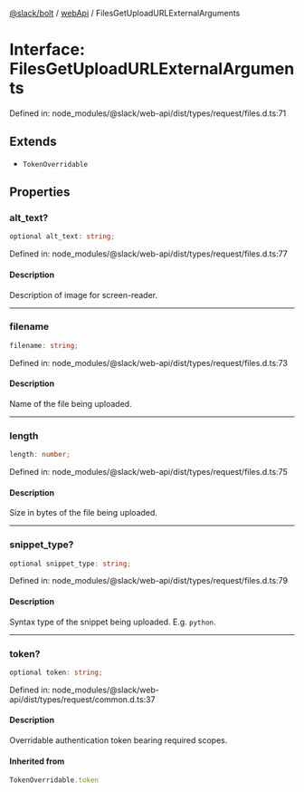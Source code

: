 [@slack/bolt](../../../../index.md) / [webApi](../index.md) / FilesGetUploadURLExternalArguments

# Interface: FilesGetUploadURLExternalArguments

Defined in: node\_modules/@slack/web-api/dist/types/request/files.d.ts:71

## Extends

- `TokenOverridable`

## Properties

### alt\_text?

```ts
optional alt_text: string;
```

Defined in: node\_modules/@slack/web-api/dist/types/request/files.d.ts:77

#### Description

Description of image for screen-reader.

***

### filename

```ts
filename: string;
```

Defined in: node\_modules/@slack/web-api/dist/types/request/files.d.ts:73

#### Description

Name of the file being uploaded.

***

### length

```ts
length: number;
```

Defined in: node\_modules/@slack/web-api/dist/types/request/files.d.ts:75

#### Description

Size in bytes of the file being uploaded.

***

### snippet\_type?

```ts
optional snippet_type: string;
```

Defined in: node\_modules/@slack/web-api/dist/types/request/files.d.ts:79

#### Description

Syntax type of the snippet being uploaded. E.g. `python`.

***

### token?

```ts
optional token: string;
```

Defined in: node\_modules/@slack/web-api/dist/types/request/common.d.ts:37

#### Description

Overridable authentication token bearing required scopes.

#### Inherited from

```ts
TokenOverridable.token
```
